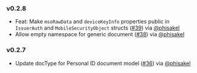 ### v0.2.8
- Feat: Make `msoRawData` and `deviceKeyInfo` properties public in `IssuerAuth` and `MobileSecurityObject` structs ([#39](https://github.com/eu-digital-identity-wallet/eudi-lib-ios-iso18013-data-model/pull/39)) via [@phisakel](https://github.com/phisakel)
- Allow empty namespace for generic document ([#38](https://github.com/eu-digital-identity-wallet/eudi-lib-ios-iso18013-data-model/pull/38)) via [@phisakel](https://github.com/phisakel)

### v0.2.7
- Update docType for Personal ID document model ([#36](https://github.com/eu-digital-identity-wallet/eudi-lib-ios-iso18013-data-model/issues/36)) via [@phisakel](https://github.com/phisakel)




